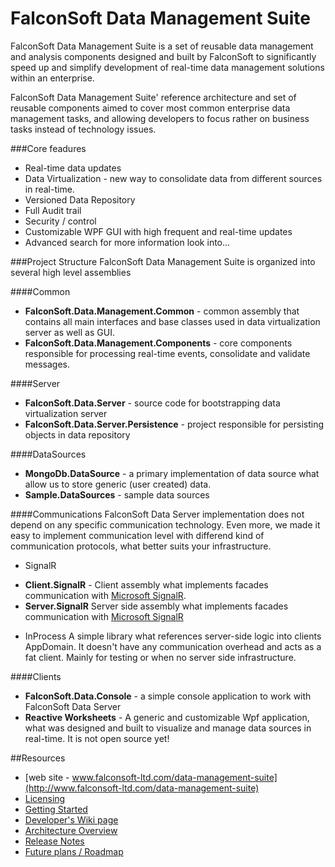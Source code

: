 FalconSoft Data Management Suite
==================

FalconSoft Data Management Suite is a set of reusable data management and analysis components designed and built by FalconSoft to significantly speed up and simplify development of real-time data management solutions within an enterprise.

FalconSoft Data Management Suite' reference architecture and set of reusable components aimed to cover most common enterprise data management tasks, and allowing developers to focus rather on business tasks instead of technology issues.

###Core feadures
 - Real-time data updates
 - Data Virtualization - new way to consolidate data from different sources in real-time.
 - Versioned Data Repository
 - Full Audit trail
 - Security / control
 - Customizable WPF GUI with high frequent and real-time updates
 - Advanced search
for more information look into...

###Project Structure
FalconSoft Data Management Suite is organized into several high level assemblies

####Common
 - **FalconSoft.Data.Management.Common** - common assembly that contains all main interfaces and base classes used in data virtualization server as well as GUI.
 - **FalconSoft.Data.Management.Components** - core components responsible for processing real-time events, consolidate and validate messages.


####Server
 - **FalconSoft.Data.Server** - source code for bootstrapping data virtualization server
 - **FalconSoft.Data.Server.Persistence** - project responsible for persisting objects in data repository

####DataSources
 - **MongoDb.DataSource** - a primary implementation of data source what allow us to store generic (user created) data.
 - **Sample.DataSources** - sample data sources

####Communications
FalconSoft Data Server implementation does not depend on any specific communication technology. Even more, we made it easy to implement communication level with differend kind of communication protocols, what better suits your infrastructure.

- SignalR
 * **Client.SignalR** - Client assembly what implements facades communication with [Microsoft SignalR](http://www.asp.net/signalr). 
 * **Server.SignalR** Server side assembly what implements facades communication with [Microsoft SignalR](http://www.asp.net/signalr) 
- InProcess
A simple library what references server-side logic into clients AppDomain. It doesn't have any communication overhead and acts as a fat client. Mainly for testing or when no server side infrastructure. 

####Clients
 - **FalconSoft.Data.Console** - a simple console application to work with FalconSoft Data Server
 - **Reactive Worksheets** - A generic and customizable Wpf application, what was designed and built to visualize and manage data sources in real-time. It is not open source yet!

##Resources
 - [web site - www.falconsoft-ltd.com/data-management-suite](http://www.falconsoft-ltd.com/data-management-suite)
 - [Licensing](https://github.com/FalconSoft/Data-Management-Suite/wiki/Licensing)
 - [Getting Started](https://github.com/FalconSoft/Data-Management-Suite/wiki/Getting-Started)
 - [Developer's Wiki page](https://github.com/FalconSoft/Data-Management-Suite/wiki)
 - [Architecture Overview](https://github.com/FalconSoft/Data-Management-Suite/wiki/Architecture-Overview)
 - [Release Notes](https://github.com/FalconSoft/Data-Management-Suite/wiki/Release-Notes)
 - [Future plans / Roadmap](https://github.com/FalconSoft/Data-Management-Suite/wiki/Roadmap)

